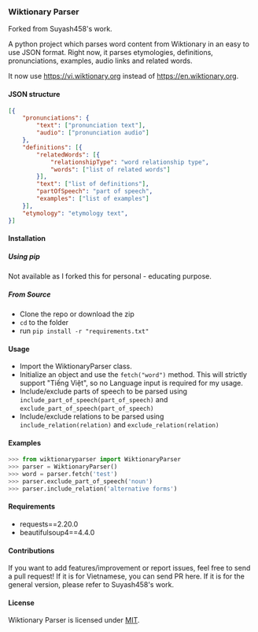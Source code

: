 ### Wiktionary Parser
Forked from Suyash458's work.

A python project which parses word content from Wiktionary in an easy to use JSON format.
Right now, it parses etymologies, definitions, pronunciations, examples, audio links and related words.

It now use https://vi.wiktionary.org instead of https://en.wiktionary.org.

#### JSON structure

```json
[{
    "pronunciations": {
        "text": ["pronunciation text"],
        "audio": ["pronunciation audio"]
    },
    "definitions": [{
        "relatedWords": [{
            "relationshipType": "word relationship type",
            "words": ["list of related words"]
        }],
        "text": ["list of definitions"],
        "partOfSpeech": "part of speech",
        "examples": ["list of examples"]
    }],
    "etymology": "etymology text",
}]
```

#### Installation

##### Using pip 
Not available as I forked this for personal - educating purpose.

##### From Source
* Clone the repo or download the zip
* `cd` to the folder
* run `pip install -r "requirements.txt"`

#### Usage

 - Import the WiktionaryParser class.
 - Initialize an object and use the `fetch("word")` method. This will strictly support "Tiếng Việt", so no Language input is required for my usage.
 - Include/exclude parts of speech to be parsed using `include_part_of_speech(part_of_speech)` and `exclude_part_of_speech(part_of_speech)`
 - Include/exclude relations to be parsed using `include_relation(relation)` and `exclude_relation(relation)`

#### Examples

```python
>>> from wiktionaryparser import WiktionaryParser
>>> parser = WiktionaryParser()
>>> word = parser.fetch('test')
>>> parser.exclude_part_of_speech('noun')
>>> parser.include_relation('alternative forms')
```

#### Requirements

 - requests==2.20.0
 - beautifulsoup4==4.4.0

#### Contributions

If you want to add features/improvement or report issues, feel free to send a pull request!
If it is for Vietnamese, you can send PR here.
If it is for the general version, please refer to Suyash458's work.

#### License

Wiktionary Parser is licensed under [MIT](LICENSE.txt).
